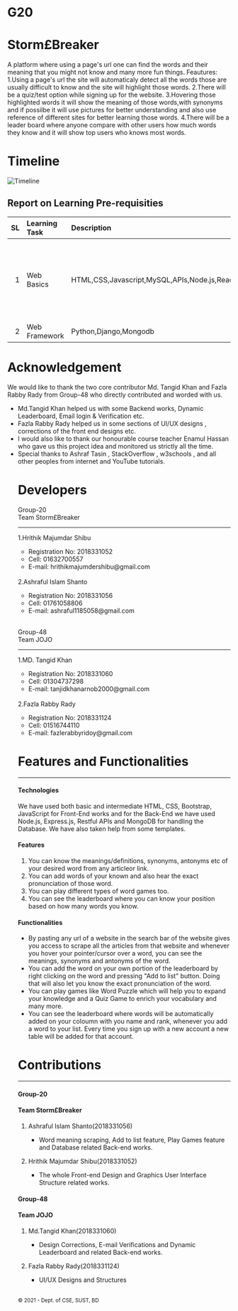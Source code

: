 # G20
# Storm£Breaker
A platform where using a page's url one can find the words and their meaning
 that you might not know and many more fun things.
 Feautures:
 1.Using a page's url the site will automaticaly detect all the words
   those are usually difficult to know and the site will highlight those words.
 2.There will be a quiz/test option while signing up for the website.
 3.Hovering those highlighted words it will show the meaning of those words,with synonyms 
   and if possilbe it will use pictures for better understanding and also use 
   reference of different sites for better learning those words.
 4.There will be a leader board where anyone compare with other users how much words 
   they know and it will show top users who knows most words.
   
# Timeline
![Timeline](https://user-images.githubusercontent.com/52916604/117568128-b160b500-b0e0-11eb-90ec-e0a00fdb0e8b.png)

Report on Learning Pre-requisities
----------------------------------

SL | Learning Task | Description | Status | Comment |
--:|:--------------|:------------|:------:|---------|
1  |Web Basics     |HTML,CSS,Javascript,MySQL,APIs,Node.js,React(optional)|![ ](https://img.shields.io/badge/HTML-Learned-green) ![ ](https://img.shields.io/badge/CSS-Learned-green)<br> ![ ](https://img.shields.io/badge/Javascript-Started%20Basics-yellowgreen)![ ](https://img.shields.io/badge/MySQL-Learned%20Basics-yellow) ![ ](https://img.shields.io/badge/APIs-Haven't%20started-red) ![ ](https://img.shields.io/badge/Node.js-Haven't%20started-red) ![ ](https://img.shields.io/badge/React.js-Haven't%20started-red) | 2018331052 is doing front end and 2018331056 is doing backend.Both of us have minimum basics. |
2  |Web Framework  |Python,Django,Mongodb|![ ](https://img.shields.io/badge/Python-Haven't%20started-red) ![ ](https://img.shields.io/badge/Django-Haven't%20started-red)![ ](https://img.shields.io/badge/Mongodb-Haven't%20started-red)| |
 

<h1> Acknowledgement </h1>

We would like to thank the two core contributor Md. Tangid Khan and Fazla Rabby Rady from Group-48 who directly contributed and worded with us.
<ul style="list-style-type:disc;">
 <li>Md.Tangid Khan helped us with some Backend works, Dynamic Leaderboard, Email login & Verification etc. </li>
 <li>Fazla Rabby Rady helped us in some sections of UI/UX designs , corrections of the front end designs etc. </li>
 <li> I would also like to thank our honourable course teacher Enamul Hassan who gave us this project idea and monitored us strictly all the time. </li>
 <li>Special thanks to Ashraf Tasin , StackOverflow , w3schools , and all other peoples from internet and YouTube tutorials. </li>
 
 <h1> Developers </h1>
 
 Group-20 <br>
 Team Storm£Breaker
 <hr>
 
 1.Hrithik Majumdar Shibu
   <ul style="list-style-type:circle;">
    <li>Registration No: 2018331052</li>
    <li>Cell: 01632700557</li>
    <li>E-mail: hrithikmajumdershibu@gmail.com</li>
   </ul> 
 <br>
 2.Ashraful Islam Shanto
    <br>
    <ul style="list-style-type:circle;">
     <li>Registration No: 2018331056</li>
     <li>Cell: 01761058806</li>
     <li>E-mail: ashraful1185058@gmail.com</li>
    </ul> 
 
 <br>
 
 Group-48 <br>
 Team JOJO
 <hr>
 
 1.MD. Tangid Khan
   <ul style="list-style-type:circle;">
    <li>Registration No: 2018331060</li>
    <li>Cell: 01304737298</li>
    <li>E-mail: tanjidkhanarnob2000@gmail.com</li>
   </ul> 
 <br>
 2.Fazla Rabby Rady
   <ul style="list-style-type:circle;">
    <li>Registration No: 2018331124</li>
    <li>Cell: 01516744110</li>
    <li>E-mail: fazlerabbyridoy@gmail.com</li>
   </ul> 
 
 <h1> Features and Functionalities </h1>
 
 <hr>
 
<h4> Technologies </h4>
 
We have used both basic and intermediate HTML, CSS, Bootstrap, JavaScript for Front-End works and for the Back-End we have used Node.js, Express.js, Restful APIs and MongoDB for    handling the Database. We have also taken help from some templates. 
 
 <h4> Features </h4>
 
 <ul style="list-style-type:disk;">
  <li>You can know the meanings/definitions, synonyms, antonyms etc of your desired word from any articleor link.</li>
  <li>You can add words of your known and also hear the exact pronunciation of those word.</li>
  <li>You can play different types of word games too.</li>
  <li>You can see the leaderboard where you can know your position based on how many words you know.</li>
</ul>  
 
 <h4> Functionalities </h4>
 
 <ul style="list-style-type:disc;">
  <li>By pasting any url of a website in the search bar of the website gives you access to scrape all the articles from that website and whenever you hover your pointer/cursor over a word, you can see the meanings, synonyms and antonyms of the word.</li>
  <li>You can add the word on your own portion of the leaderboard by right clicking on the word and pressing "Add to list" button. Doing that will also let you know the exact pronunciation of the word.</li>
  <li>You can play games like Word Puzzle which will help you to expand your knowledge and a Quiz Game to enrich your vocabulary and many more.</li>
  <li> You can see the leaderboard where words will be automatically added on your coloumn with you name and rank, whenever you add a word to your list. Every time you sign up with a new account a new table will be added for that account. </li>
</ul>  
 
 # Contributions
-------------------

#### Group-20
#### Team Storm£Breaker
1. Ashraful Islam Shanto(2018331056)
   - Word meaning scraping, Add to list feature, Play Games feature and Database related Back-end works.
 
2. Hrithik Majumdar Shibu(2018331052)
   - The whole Front-end Design and Graphics User Interface Structure related works.
 
 
#### Group-48
#### Team JOJO
1. Md.Tangid Khan(2018331060)
   - Design Corrections, E-mail Verifications and Dynamic Leaderboard and related Back-end works. 

2. Fazla Rabby Rady(2018331124)
   - UI/UX Designs and Structures
 
 <br>
 
 
 <small>&copy; 2021 - Dept. of CSE, SUST, BD</small>
 
 
